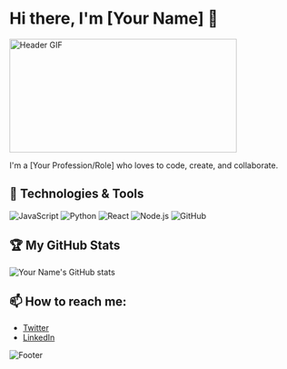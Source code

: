 # Hi there, I'm [Your Name] 👋

<img src="https://media.giphy.com/media/5S3fL3mH5iSGPJZBNR/giphy.gif" width="400" height="200" alt="Header GIF">

I'm a [Your Profession/Role] who loves to code, create, and collaborate.

## 🔧 Technologies & Tools
![JavaScript](https://img.shields.io/badge/-JavaScript-black?style=flat-square&logo=javascript)
![Python](https://img.shields.io/badge/-Python-black?style=flat-square&logo=python)
![React](https://img.shields.io/badge/-React-black?style=flat-square&logo=react)
![Node.js](https://img.shields.io/badge/-Node.js-black?style=flat-square&logo=node.js)
![GitHub](https://img.shields.io/badge/-GitHub-black?style=flat-square&logo=github)

## 🏆 My GitHub Stats
![Your Name's GitHub stats](https://github-readme-stats.vercel.app/api?username=yourusername&show_icons=true&theme=radical)

## 📫 How to reach me:
- [Twitter](https://twitter.com/yourhandle)
- [LinkedIn](https://linkedin.com/in/yourhandle)

![Footer](./your-footer-image.gif)
